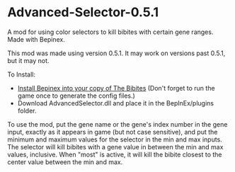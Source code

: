 # Advanced-Selector-0.5.1

A mod for using color selectors to kill bibites with certain gene ranges. Made with Bepinex.

This mod was made using version 0.5.1. It may work on versions past 0.5.1, but it may not.

To Install:
<ul>
<li><a href="https://docs.bepinex.dev/articles/user_guide/installation/index.html">Install Bepinex into your copy of The Bibites</a> (Don't forget to run the game once to generate the config files.)</li>
<li>Download AdvancedSelector.dll and place it in the BepInEx/plugins folder.</li>
</ul>

To use the mod, put the gene name or the gene's index number in the gene input, exactly as it appears in game (but not case sensitive), and put the minimum and maximum values for the selector in the min and max inputs. The selector will kill bibites with a gene value in between the min and max values, inclusive. When "most" is active, it will kill the bibite closest to the center value between the min and max.
